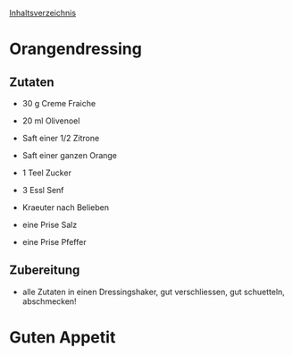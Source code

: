 [Inhaltsverzeichnis](../README.md)

# Orangendressing

## Zutaten

- 30 g Creme Fraiche

- 20 ml Olivenoel

- Saft einer 1/2 Zitrone

- Saft einer ganzen Orange

- 1 Teel Zucker

- 3 Essl Senf

- Kraeuter nach Belieben

- eine Prise Salz

- eine Prise Pfeffer

## Zubereitung


- alle Zutaten in einen Dressingshaker, gut verschliessen, gut schuetteln, abschmecken!


# Guten Appetit